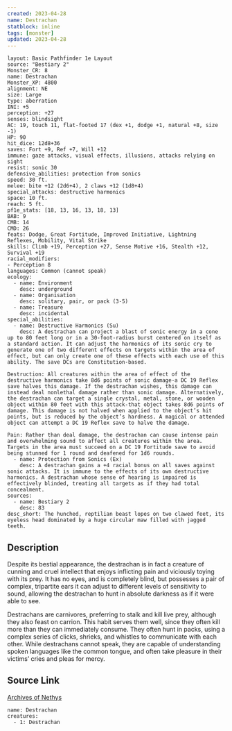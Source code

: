 ```yaml
---
created: 2023-04-28
name: Destrachan
statblock: inline
tags: [monster]
updated: 2023-04-28
---
```

```statblock
layout: Basic Pathfinder 1e Layout
source: "Bestiary 2"
Monster_CR: 8
name: Destrachan
Monster_XP: 4800
alignment: NE
size: Large
type: aberration
INI: +5
perception: +27
senses: blindsight
AC: 19, touch 11, flat-footed 17 (dex +1, dodge +1, natural +8, size -1)
HP: 90
hit_dice: 12d8+36
saves: Fort +9, Ref +7, Will +12
immune: gaze attacks, visual effects, illusions, attacks relying on sight
resist: sonic 30
defensive_abilities: protection from sonics
speed: 30 ft.
melee: bite +12 (2d6+4), 2 claws +12 (1d8+4)
special_attacks: destructive harmonics
space: 10 ft.
reach: 5 ft.
pf1e_stats: [18, 13, 16, 13, 18, 13]
BAB: 9
CMB: 14
CMD: 26
feats: Dodge, Great Fortitude, Improved Initiative, Lightning Reflexes, Mobility, Vital Strike
skills: Climb +19, Perception +27, Sense Motive +16, Stealth +12, Survival +19
racial_modifiers:
- Perception 8
languages: Common (cannot speak)
ecology:
  - name: Environment
    desc: underground
  - name: Organisation
    desc: solitary, pair, or pack (3-5)
  - name: Treasure
    desc: incidental
special_abilities:
  - name: Destructive Harmonics (Su)
    desc: A destrachan can project a blast of sonic energy in a cone up to 80 feet long or in a 30-foot-radius burst centered on itself as a standard action. It can adjust the harmonics of its sonic cry to generate one of two different effects on targets within the area of effect, but can only create one of these effects with each use of this ability. The save DCs are Constitution-based. 

Destruction: All creatures within the area of effect of the destructive harmonics take 8d6 points of sonic damage-a DC 19 Reflex save halves this damage. If the destrachan wishes, this damage can instead deal nonlethal damage rather than sonic damage. Alternatively, the destrachan can target a single crystal, metal, stone, or wooden object within 80 feet with this attack-that object takes 8d6 points of damage. This damage is not halved when applied to the object’s hit points, but is reduced by the object’s hardness. A magical or attended object can attempt a DC 19 Reflex save to halve the damage. 

Pain: Rather than deal damage, the destrachan can cause intense pain and overwhelming sound to affect all creatures within the area. Targets in the area must succeed on a DC 19 Fortitude save to avoid being stunned for 1 round and deafened for 1d6 rounds.
  - name: Protection from Sonics (Ex)
    desc: A destrachan gains a +4 racial bonus on all saves against sonic attacks. It is immune to the effects of its own destructive harmonics. A destrachan whose sense of hearing is impaired is effectively blinded, treating all targets as if they had total concealment.
sources:
  - name: Bestiary 2
    desc: 83
desc_short: The hunched, reptilian beast lopes on two clawed feet, its eyeless head dominated by a huge circular maw filled with jagged teeth. 
```
## Description
Despite its bestial appearance, the destrachan is in fact a creature of cunning and cruel intellect that enjoys inflicting pain and viciously toying with its prey. It has no eyes, and is completely blind, but possesses a pair of complex, tripartite ears it can adjust to different levels of sensitivity to sound, allowing the destrachan to hunt in absolute darkness as if it were able to see. 

Destrachans are carnivores, preferring to stalk and kill live prey, although they also feast on carrion. This habit serves them well, since they often kill more than they can immediately consume. They often hunt in packs, using a complex series of clicks, shrieks, and whistles to communicate with each other. While destrachans cannot speak, they are capable of understanding spoken languages like the common tongue, and often take pleasure in their victims’ cries and pleas for mercy.
## Source Link
[Archives of Nethys](https://aonprd.com/MonsterDisplay.aspx?ItemName=Destrachan)
```encounter-table
name: Destrachan
creatures:
  - 1: Destrachan
```
